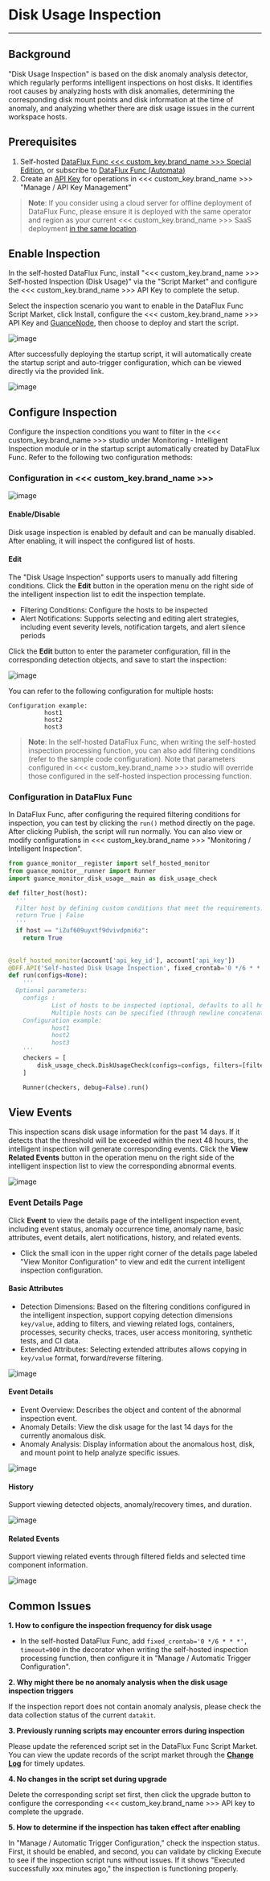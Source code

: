 # Disk Usage Inspection

---

## Background

"Disk Usage Inspection" is based on the disk anomaly analysis detector, which regularly performs intelligent inspections on host disks. It identifies root causes by analyzing hosts with disk anomalies, determining the corresponding disk mount points and disk information at the time of anomaly, and analyzing whether there are disk usage issues in the current workspace hosts.

## Prerequisites

1. Self-hosted [DataFlux Func <<< custom_key.brand_name >>> Special Edition](https://func.guance.com/#/), or subscribe to [DataFlux Func (Automata)](../../dataflux-func/index.md)
3. Create an [API Key](../../management/api-key/open-api.md) for operations in <<< custom_key.brand_name >>> "Manage / API Key Management"

> **Note**: If you consider using a cloud server for offline deployment of DataFlux Func, please ensure it is deployed with the same operator and region as your current <<< custom_key.brand_name >>> SaaS deployment [in the same location](../../../getting-started/necessary-for-beginners/select-site/).

## Enable Inspection

In the self-hosted DataFlux Func, install "<<< custom_key.brand_name >>> Self-hosted Inspection (Disk Usage)" via the "Script Market" and configure the <<< custom_key.brand_name >>> API Key to complete the setup.

Select the inspection scenario you want to enable in the DataFlux Func Script Market, click Install, configure the <<< custom_key.brand_name >>> API Key and [GuanceNode](https://func.guance.com/doc/script-market-guance-monitor-connect-to-other-guance-node/), then choose to deploy and start the script.

![image](../img/create_checker.png)

After successfully deploying the startup script, it will automatically create the startup script and auto-trigger configuration, which can be viewed directly via the provided link.

![image](../img/success_checker.png)

## Configure Inspection

Configure the inspection conditions you want to filter in the <<< custom_key.brand_name >>> studio under Monitoring - Intelligent Inspection module or in the startup script automatically created by DataFlux Func. Refer to the following two configuration methods:

### Configuration in <<< custom_key.brand_name >>>

![image](../img/disk-usage02.png)

#### Enable/Disable

Disk usage inspection is enabled by default and can be manually disabled. After enabling, it will inspect the configured list of hosts.

#### Edit

The "Disk Usage Inspection" supports users to manually add filtering conditions. Click the **Edit** button in the operation menu on the right side of the intelligent inspection list to edit the inspection template.

* Filtering Conditions: Configure the hosts to be inspected
* Alert Notifications: Supports selecting and editing alert strategies, including event severity levels, notification targets, and alert silence periods

Click the **Edit** button to enter the parameter configuration, fill in the corresponding detection objects, and save to start the inspection:

![image](../img/disk-usage03.png)

You can refer to the following configuration for multiple hosts:

```
Configuration example:
          host1
          host2
          host3
```

> **Note**: In the self-hosted DataFlux Func, when writing the self-hosted inspection processing function, you can also add filtering conditions (refer to the sample code configuration). Note that parameters configured in <<< custom_key.brand_name >>> studio will override those configured in the self-hosted inspection processing function.

### Configuration in DataFlux Func

In DataFlux Func, after configuring the required filtering conditions for inspection, you can test by clicking the `run()` method directly on the page. After clicking Publish, the script will run normally. You can also view or modify configurations in <<< custom_key.brand_name >>> "Monitoring / Intelligent Inspection".

```python
from guance_monitor__register import self_hosted_monitor
from guance_monitor__runner import Runner
import guance_monitor_disk_usage__main as disk_usage_check

def filter_host(host):
  '''
  Filter host by defining custom conditions that meet the requirements. If a match is found, return True. If no match is found, return False.
  return True | False
  '''
  if host == "iZuf609uyxtf9dvivdpmi6z":
    return True
  
 
@self_hosted_monitor(account['api_key_id'], account['api_key'])
@DFF.API('Self-hosted Disk Usage Inspection', fixed_crontab='0 */6 * * *', timeout=900)
def run(configs=None):
    '''
  Optional parameters:
    configs : 
            List of hosts to be inspected (optional, defaults to all hosts in the current workspace if not configured)
            Multiple hosts can be specified (through newline concatenation), defaults to all hosts in the current workspace if not configured
    Configuration example:
            host1
            host2
            host3
    '''
    checkers = [
        disk_usage_check.DiskUsageCheck(configs=configs, filters=[filter_host]), # Support for user-configured multiple filtering functions that are executed in sequence.
    ]

    Runner(checkers, debug=False).run()
```

## View Events

This inspection scans disk usage information for the past 14 days. If it detects that the threshold will be exceeded within the next 48 hours, the intelligent inspection will generate corresponding events. Click the **View Related Events** button in the operation menu on the right side of the intelligent inspection list to view the corresponding abnormal events.

![image](../img/disk-usage04.png)

### Event Details Page

Click **Event** to view the details page of the intelligent inspection event, including event status, anomaly occurrence time, anomaly name, basic attributes, event details, alert notifications, history, and related events.

* Click the small icon in the upper right corner of the details page labeled "View Monitor Configuration" to view and edit the current intelligent inspection configuration.

#### Basic Attributes

* Detection Dimensions: Based on the filtering conditions configured in the intelligent inspection, support copying detection dimensions `key/value`, adding to filters, and viewing related logs, containers, processes, security checks, traces, user access monitoring, synthetic tests, and CI data.
* Extended Attributes: Selecting extended attributes allows copying in `key/value` format, forward/reverse filtering.

![image](../img/disk-usage05.png)

#### Event Details

* Event Overview: Describes the object and content of the abnormal inspection event.
* Anomaly Details: View the disk usage for the last 14 days for the currently anomalous disk.
* Anomaly Analysis: Display information about the anomalous host, disk, and mount point to help analyze specific issues.

![image](../img/disk-usage06.png)

#### History

Support viewing detected objects, anomaly/recovery times, and duration.

![image](../img/disk-usage07.png)

#### Related Events

Support viewing related events through filtered fields and selected time component information.

![image](../img/disk-usage08.png)

## Common Issues

**1. How to configure the inspection frequency for disk usage**

* In the self-hosted DataFlux Func, add `fixed_crontab='0 */6 * * *', timeout=900` in the decorator when writing the self-hosted inspection processing function, then configure it in "Manage / Automatic Trigger Configuration".

**2. Why might there be no anomaly analysis when the disk usage inspection triggers**

If the inspection report does not contain anomaly analysis, please check the data collection status of the current `datakit`.

**3. Previously running scripts may encounter errors during inspection**

Please update the referenced script set in the DataFlux Func Script Market. You can view the update records of the script market through the [**Change Log**](https://func.guance.com/doc/script-market-guance-changelog/) for timely updates.

**4. No changes in the script set during upgrade**

Delete the corresponding script set first, then click the upgrade button to configure the corresponding <<< custom_key.brand_name >>> API key to complete the upgrade.

**5. How to determine if the inspection has taken effect after enabling**

In "Manage / Automatic Trigger Configuration," check the inspection status. First, it should be enabled, and second, you can validate by clicking Execute to see if the inspection script runs without issues. If it shows "Executed successfully xxx minutes ago," the inspection is functioning properly.